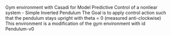 Gym environment with Casadi for Model Predictive Control of a nonliear system - Simple Inverted Pendulum
The Goal is to apply control action such that the pendulum stays upright with theta = 0 (measured anti-clockwise)
This environment is a modification of the gym environment with id Pendulum-v0

